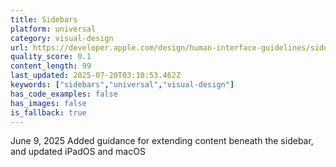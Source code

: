 ```yaml
---
title: Sidebars
platform: universal
category: visual-design
url: https://developer.apple.com/design/human-interface-guidelines/sidebars
quality_score: 0.1
content_length: 99
last_updated: 2025-07-20T03:10:53.462Z
keywords: ["sidebars","universal","visual-design"]
has_code_examples: false
has_images: false
is_fallback: true
---
```


June 9, 2025 Added guidance for extending content beneath the sidebar, and updated iPadOS and macOS
